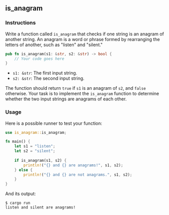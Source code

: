 ## is_anagram

### Instructions

Write a function called `is_anagram` that checks if one string is an anagram of another string. An anagram is a word or phrase formed by rearranging the letters of another, such as "listen" and "silent."

```rust
pub fn is_anagram(s1: &str, s2: &str) -> bool {
	// Your code goes here
}
```

- `s1: &str`: The first input string.
- `s2: &str`: The second input string.

The function should return `true` if `s1` is an anagram of `s2`, and `false` otherwise.
Your task is to implement the `is_anagram` function to determine whether the two input strings are anagrams of each other.

### Usage

Here is a possible runner to test your function:

```rust
use is_anagram::is_anagram;

fn main() {
    let s1 = "listen";
    let s2 = "silent";
    
    if is_anagram(s1, s2) {
        println!("{} and {} are anagrams!", s1, s2);
    } else {
        println!("{} and {} are not anagrams.", s1, s2);
    }
}
```

And its output:

```console
$ cargo run
listen and silent are anagrams!
```
